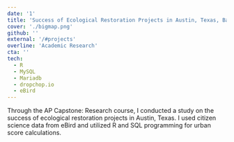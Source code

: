 ```yaml
---
date: '1'
title: 'Success of Ecological Restoration Projects in Austin, Texas, Based on the Urban Greenspace Integrity Index'
cover: './bigmap.png'
github: ''
external: '/#projects'
overline: 'Academic Research'
cta: ''
tech:
  - R
  - MySQL
  - Mariadb
  - dropchop.io
  - eBird
---
```


Through the AP Capstone: Research course, I conducted a study on the success of
ecological restoration projects in Austin, Texas. I used citizen science
data from eBird and utilized R and SQL programming for urban score calculations.
